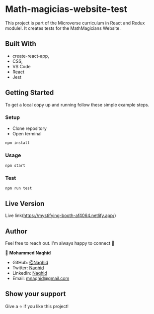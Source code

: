 # Math-magicias-website-test

This project is part of the Microverse curriculum in React and Redux module!. It creates tests for the MathMagicians Website.

## Built With

- create-react-app,
- CSS,
- VS Code
- React
- Jest

## Getting Started

To get a local copy up and running follow these simple example steps.

### Setup

- Clone repository
- Open terminal

```
npm install
```

### Usage

```
npm start
```

### Test

```
npm run test
```

## Live Version

  Live link(https://mystifying-booth-af4064.netlify.app/)

## Author

Feel free to reach out. I'm always happy to connect :slightly_smiling_face:


👤 **Mohammed Naqhid**

- GitHub: [@Naqhid](https://github.com/Naqhid)
- Twitter: [Naqhid](https://twitter.com/naqhid)
- LinkedIn: [Naqhid](https://www.linkedin.com/in/mohammed-naqhid-ab3080189/)
- Email: mnaqhid@gmail.com

## Show your support

Give a ⭐️ if you like this project!




